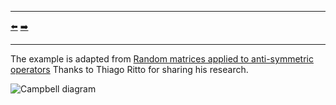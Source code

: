 ***
[⬅️](../0009/README.md "Previous example")
[➡️](../0011/README.md "Next example")
***

The example is adapted from [Random matrices applied to anti-symmetric operators](https://doi.org/10.1007/s40430-024-04871-5)
Thanks to Thiago Ritto for sharing his research.

![Campbell diagram](Campbell_diagram.png "Campbell diagram")
